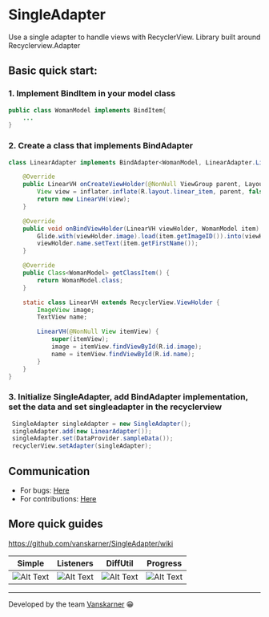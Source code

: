 # SingleAdapter
Use a single adapter to handle views with RecyclerView. Library built around Recyclerview.Adapter

## Basic quick start:
### 1. Implement BindItem in your model class
```java
public class WomanModel implements BindItem{
    ...
}
```
### 2. Create a class that implements BindAdapter
```java
class LinearAdapter implements BindAdapter<WomanModel, LinearAdapter.LinearVH> {

    @Override
    public LinearVH onCreateViewHolder(@NonNull ViewGroup parent, LayoutInflater inflater) {
        View view = inflater.inflate(R.layout.linear_item, parent, false);
        return new LinearVH(view);
    }

    @Override
    public void onBindViewHolder(LinearVH viewHolder, WomanModel item) {
        Glide.with(viewHolder.image).load(item.getImageID()).into(viewHolder.image);
        viewHolder.name.setText(item.getFirstName());
    }

    @Override
    public Class<WomanModel> getClassItem() {
        return WomanModel.class;
    }

    static class LinearVH extends RecyclerView.ViewHolder {
        ImageView image;
        TextView name;

        LinearVH(@NonNull View itemView) {
            super(itemView);
            image = itemView.findViewById(R.id.image);
            name = itemView.findViewById(R.id.name);
        }
    }
}
```
### 3. Initialize SingleAdapter, add BindAdapter implementation, set the data and set singleadapter in the recyclerview
```java
 SingleAdapter singleAdapter = new SingleAdapter();
 singleAdapter.add(new LinearAdapter());
 singleAdapter.set(DataProvider.sampleData());
 recyclerView.setAdapter(singleAdapter);
 ```
 
## Communication
- For bugs: [Here](https://github.com/vanskarner/SingleAdapter/labels/bug)
- For contributions: [Here](https://github.com/vanskarner/SingleAdapter/labels/enhancement)

## More quick guides
https://github.com/vanskarner/SingleAdapter/wiki

| Simple | Listeners | DiffUtil | Progress |
| ------------- | ------------- | ------------- | ------------- |
| ![Alt Text](https://github.com/vanskarner/SingleAdapter/blob/master/info/simple_example.gif)  | ![Alt Text](https://github.com/vanskarner/SingleAdapter/blob/master/info/listener_example.gif)  | ![Alt Text](https://github.com/vanskarner/SingleAdapter/blob/master/info/diff_example.gif)  | ![Alt Text](https://github.com/vanskarner/SingleAdapter/blob/master/info/progress_example.gif)  |

---
Developed by the team [Vanskarner](https://github.com/vanskarner)  :grin:

